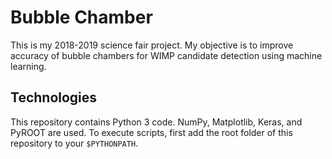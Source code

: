 # Bubble Chamber
This is my 2018-2019 science fair project. My objective is to improve accuracy of bubble chambers for WIMP candidate detection using machine learning.

## Technologies
This repository contains Python 3 code. NumPy, Matplotlib, Keras, and PyROOT are used. To execute scripts, first add the root folder of this repository to your `$PYTHONPATH`.
